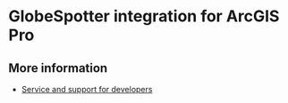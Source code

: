 # GlobeSpotter integration for ArcGIS Pro

## More information

- [Service and support for developers](https://www.cyclomedia.com/us/service-and-support-for-developers)
